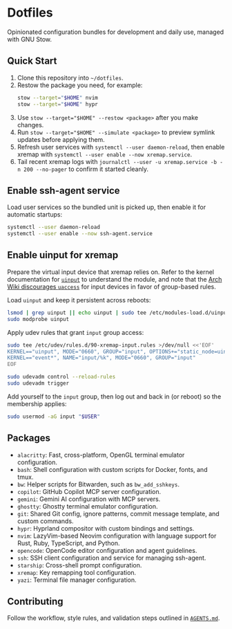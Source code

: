 # Dotfiles

Opinionated configuration bundles for development and daily use, managed with GNU Stow.

## Quick Start
1. Clone this repository into `~/dotfiles`.
2. Restow the package you need, for example:
   ```bash
   stow --target="$HOME" nvim
   stow --target="$HOME" hypr
   ```
3. Use `stow --target="$HOME" --restow <package>` after you make changes.
4. Run `stow --target="$HOME" --simulate <package>` to preview symlink updates before applying them.
5. Refresh user services with `systemctl --user daemon-reload`, then enable xremap with `systemctl --user enable --now xremap.service`.
6. Tail recent xremap logs with `journalctl --user -u xremap.service -b -n 200 --no-pager` to confirm it started cleanly.

## Enable ssh-agent service
Load user services so the bundled unit is picked up, then enable it for automatic startups:

```bash
systemctl --user daemon-reload
systemctl --user enable --now ssh-agent.service
```

## Enable uinput for xremap
Prepare the virtual input device that xremap relies on. Refer to the kernel documentation for [`uinput`](https://www.kernel.org/doc/html/latest/input/uinput.html) to understand the module, and note that the [Arch Wiki discourages `uaccess`](https://wiki.archlinux.org/title/Udev#Accessing_devices) for input devices in favor of group-based rules.

Load `uinput` and keep it persistent across reboots:

```bash
lsmod | grep uinput || echo uinput | sudo tee /etc/modules-load.d/uinput.conf
sudo modprobe uinput
```

Apply udev rules that grant `input` group access:

```bash
sudo tee /etc/udev/rules.d/90-xremap-input.rules >/dev/null <<'EOF'
KERNEL=="uinput", MODE="0660", GROUP="input", OPTIONS+="static_node=uinput"
KERNEL=="event*", NAME="input/%k", MODE="0660", GROUP="input"
EOF

sudo udevadm control --reload-rules
sudo udevadm trigger
```

Add yourself to the `input` group, then log out and back in (or reboot) so the membership applies:

```bash
sudo usermod -aG input "$USER"
```

## Packages

-   `alacritty`: Fast, cross-platform, OpenGL terminal emulator configuration.
-   `bash`: Shell configuration with custom scripts for Docker, fonts, and tmux.
-   `bw`: Helper scripts for Bitwarden, such as `bw_add_sshkeys`.
-   `copilot`: GitHub Copilot MCP server configuration.
-   `gemini`: Gemini AI configuration with MCP servers.
-   `ghostty`: Ghostty terminal emulator configuration.
-   `git`: Shared Git config, ignore patterns, commit message template, and custom commands.
-   `hypr`: Hyprland compositor with custom bindings and settings.
-   `nvim`: LazyVim-based Neovim configuration with language support for Rust, Ruby, TypeScript, and Python.
-   `opencode`: OpenCode editor configuration and agent guidelines.
-   `ssh`: SSH client configuration and service for managing ssh-agent.
-   `starship`: Cross-shell prompt configuration.
-   `xremap`: Key remapping tool configuration.
-   `yazi`: Terminal file manager configuration.

## Contributing
Follow the workflow, style rules, and validation steps outlined in [`AGENTS.md`](AGENTS.md).
